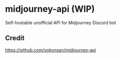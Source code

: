 # midjourney-api (WIP)

Self-hostable unofficial API for Midjourney Discord bot

## Credit

<https://github.com/yokonsan/midjourney-api>
